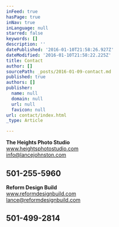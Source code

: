 ```yaml
---
inFeed: true
hasPage: true
inNav: true
inLanguage: null
starred: false
keywords: []
description: ''
datePublished: '2016-01-10T21:58:26.927Z'
dateModified: '2016-01-10T21:58:22.225Z'
title: Contact
author: []
sourcePath: _posts/2016-01-09-contact.md
published: true
authors: []
publisher:
  name: null
  domain: null
  url: null
  favicon: null
url: contact/index.html
_type: Article

---
```

**The Heights Photo Studio**  
www.heightsphotostudio.com  
info@lancejohnston.com

## 501-255-5960

**Reform Design Build**  
www.reformdesignbuild.com  
lance@reformdesignbuild.com

## 501-499-2814